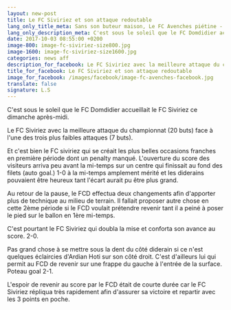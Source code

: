 ```yaml
---
layout: new-post
title: Le FC Siviriez et son attaque redoutable
lang_only_title_meta: Sans son buteur maison, Le FC Avenches piétine - 03/10/2017
lang_only_description_meta: C'est sous le soleil que le FC Domdidier accueillait le FC Siviriez ce dimanche après-midi.
date: 2017-10-03 08:55:00 +0200
image-800: image-fc-siviriez-size800.jpg
image-1600: image-fc-siviriez-size1600.jpg
categories: news aff
description_for_facebook: Le FC Siviriez avec la meilleure attaque du championnat (20 buts) face à l'une des trois plus faibles attaques (7 buts). 
title_for_facebook: Le FC Siviriez et son attaque redoutable
image_for_facebook: /images/facebook/image-fc-avenches-facebook.jpg
translate: false
signature: L.S
---
```

C'est sous le soleil que le FC Domdidier accueillait le FC Siviriez ce dimanche après-midi. 

Le FC Siviriez avec la meilleure attaque du championnat (20 buts) face à l'une des trois plus faibles attaques (7 buts). 

Et c'est bien le FC siviriez qui se créait les plus belles occasions franches en première période dont un penalty manqué. L'ouverture du score des visiteurs arriva peu avant la mi-temps sur un centre qui finissait au fond des filets (auto goal.) 1-0 à la mi-temps amplement mérité et les diderains pouvaient être heureux tant l'écart aurait pu être plus grand. 

Au retour de la pause, le FCD effectua deux changements afin d'apporter plus de technique au milieu de terrain. Il fallait proposer autre chose en cette 2ème période si le FCD voulait prétendre revenir tant il a peiné à poser le pied sur le ballon en  1ère mi-temps. 

C'est pourtant le FC Siviriez qui doubla la mise et conforta son avance au score. 2-0.

Pas grand chose à se mettre sous la dent du côté diderain si ce n'est quelques éclaircies d'Ardian Hoti sur son côté droit. C'est d'ailleurs lui qui permit au FCD de revenir sur une frappe du gauche à l'entrée de la surface. Poteau goal 2-1.

L'espoir de revenir au score par le FCD était de courte durée car le FC Siviriez répliqua très rapidement afin d'assurer sa victoire et repartir avec les 3 points en poche. 